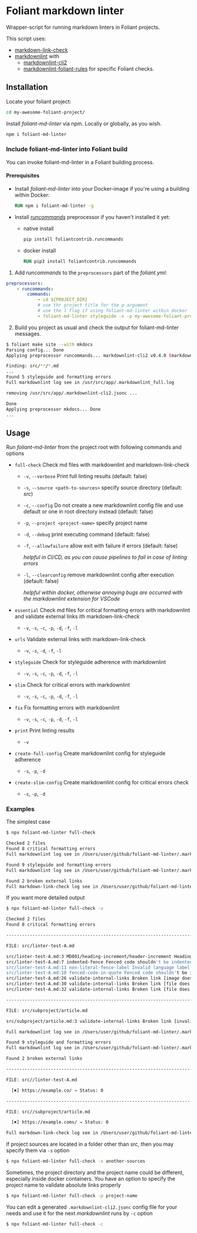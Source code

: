 # Foliant markdown linter

Wrapper-script for running markdown linters in Foliant projects.

This script uses:
- [markdown-link-check](https://github.com/tcort/markdown-link-check)
- [markdownlint](https://github.com/DavidAnson/markdownlint) with
  - [markdownlint-cli2](https://github.com/DavidAnson/markdownlint-cli2)
  - [markdownlint-foliant-rules](https://github.com/holamgadol/markdownlint-foliant-rules)
  for specific Foliant checks.

## Installation

Locate your foliant project:

```bash
cd my-awesome-foliant-project/
```

Install _foliant-md-linter_ via npm. Locally or globally, as you wish.

```bash
npm i foliant-md-linter
```

### Include foliant-md-linter into Foliant build

You can invoke foliant-md-linter in a Foliant building process.

#### Prerequisites 

- Install _foliant-md-linter_ into your Docker-image if you're using a building within Docker:

  ```dockerfile
  RUN npm i foliant-md-linter -g
  ```

- Install [_runcommands_](https://foliant-docs.github.io/docs/preprocessors/runcommands/) preprocessor
if you haven't installed it yet:

    - native install

      ```bash
      pip install foliantcontrib.runcommands
      ```

    - docker install

      ```dockerfile
      RUN pip3 install foliantcontrib.runcommands
      ```

1. Add _runcommands_ to the `preprocessors` part of the _foliant.yml_:

  ```yml
  preprocessors:
      - runcommands:
          commands:
              - cd ${PROJECT_DIR}
              # use thr project title for the p argument
              # use the l flag if using foliant-md-linter within docker
              - foliant-md-linter styleguide -v -p my-awesome-foliant-project -s src -l
  ```

2. Build you project as usual and check the output for foliant-md-linter messages.

  ```bash
  $ foliant make site --with mkdocs
  Parsing config... Done
  Applying preprocessor runcommands... markdownlint-cli2 v0.4.0 (markdownlint v0.25.1)
  
  Finding: src/**/*.md
  ...
  Found 5 styleguide and formatting errors
  Full markdownlint log see in /usr/src/app/.markdownlint_full.log
  
  removing /usr/src/app/.markdownlint-cli2.jsonc ...
  
  Done
  Applying preprocessor mkdocs... Done
  ...
  ```

## Usage

Run _foliant-md-linter_ from the project root with following commands and options

- `full-check` Check md files with markdownlint and markdown-link-check
    - `-v`, `--verbose` Print full linting results (default: false)
    - `-s`, `--source <path-to-sources>` specify source directory (default: _src_)
    - `-c`, `--config` Do not create a new markdownlint config file and use default or one in root directory instead (default: false)
    - `-p`, `--project <project-name>` specify project name
    - `-d`, `--debug` print executing command (default: false)
    - `-f`, `--allowfailure` allow exit with failure if errors (default: false)
  
      _helpful in CI/CD, as you can cause pipelines to fail in case of linting errors_
  
    - `-l`, `--clearconfig` remove markdownlint config after execution (default: false)

      _helpful within docker, otherwise annoying bugs are occurred with the markdownlint extension for VSCode_

- `essential` Check md files for critical formatting errors with markdownlint and validate external links ith markdown-link-check
  - `-v`, `-s`, `-c`, `-p`, `-d`, `-f`, `-l`
- `urls` Validate external links with markdown-link-check
    - `-v`, `-s`, `-d`, `-f`, `-l`
- `styleguide` Check for styleguide adherence with markdownlint
    - `-v`, `-s`, `-c`, `-p`, `-d`, `-f`, `-l`
- `slim` Check for critical errors with markdownlint
    - `-v`, `-s`, `-c`, `-p`, `-d`, `-f`, `-l`
- `fix` Fix formatting errors with markdownlint
    - `-v`, `-s`, `-c`, `-p`, `-d`, `-f`, `-l`
- `print` Print linting results
    - `-v`
- `create-full-config` Create markdownlint config for styleguide adherence
    - `-s`, `-p`, `-d`
- `create-slim-config` Create markdownlint config for critical errors check
    - `-s`, `-p`, `-d`


### Examples

The simplest case

```bash
$ npx foliant-md-linter full-check

Checked 2 files
Found 8 critical formatting errors
Full markdownlint log see in /Users/user/github/foliant-md-linter/.markdownlint_slim.log

Found 9 styleguide and formatting errors
Full markdownlint log see in /Users/user/github/foliant-md-linter/.markdownlint_full.log

Found 2 broken external links
Full markdown-link-check log see in /Users/user/github/foliant-md-linter/.markdownlinkcheck.log

```

If you want more detailed output

```bash
$ npx foliant-md-linter full-check -v

Checked 2 files
Found 8 critical formatting errors

--------------------------------------------------------------------------------

FILE: src/linter-test-A.md

src/linter-test-A.md:3 MD001/heading-increment/header-increment Heading levels should only increment by one level at a time [Expected: h2; Actual: h3]
src/linter-test-A.md:7 indented-fence Fenced code shouldn't be indented by 1 to 3 spaces [Context: "   ```bash"]
src/linter-test-A.md:11 non-literal-fence-label Invalid language label in fenced code block
src/linter-test-A.md:18 fenced-code-in-quote Fenced code shouldn't be in quote
src/linter-test-A.md:26 validate-internal-links Broken link [image does not exist] [Context: "/red-circle.png"]
src/linter-test-A.md:30 validate-internal-links Broken link [file does not exist] [Context: "/another-project/subproject/article"]
src/linter-test-A.md:32 validate-internal-links Broken link [file does not exist] [Context: "/another-project/subproject/article#anchor"]

--------------------------------------------------------------------------------

FILE: src/subproject/article.md

src/subproject/article.md:3 validate-internal-links Broken link [invalid local anchor] [Context: "#anchor"]

Full markdownlint log see in /Users/user/github/foliant-md-linter/.markdownlint_slim.log

Found 9 styleguide and formatting errors
Full markdownlint log see in /Users/user/github/foliant-md-linter/.markdownlint_full.log

Found 2 broken external links

--------------------------------------------------------------------------------

FILE: src//linter-test-A.md

  [✖] https://example.co/ → Status: 0

--------------------------------------------------------------------------------

FILE: src//subproject/article.md

  [✖] https://example.coms/ → Status: 0

Full markdown-link-check log see in /Users/user/github/foliant-md-linter/.markdownlinkcheck.log
```

If project sources are located in a folder other than _src_, then you may specify them via `-s` option

```bash
$ npx foliant-md-linter full-check -s another-sources
```

Sometimes, the project directory and the project name could be different, especially inside docker containers.
You have an option to specify the project name to validate absolute links properly

```bash
$ npx foliant-md-linter full-check -p project-name
```

You can edit a generated `.markdownlint-cli2.jsonc` config file for your needs
and use it for the next _markdownlint_ runs by `-c` option

```bash
$ npx foliant-md-linter full-check -c
```
